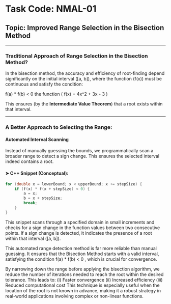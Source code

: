 # Task Code: NMAL-01  
## Topic: Improved Range Selection in the Bisection Method

---

###  Traditional Approach of Range Selection in the Bisection Method?

In the bisection method, the accuracy and efficiency of root-finding depend significantly on the initial interval \([a, b]\), where the function \(f(x)\) must be continuous and satisfy the condition:

f(a) * f(b) < 0
the function \( f(x) = 4x^2 + 3x - 3 \)


This ensures (by the **Intermediate Value Theorem**) that a root exists within that interval.

---

###  A Better Approach to Selecting the Range:

#### **Automated Interval Scanning**

Instead of manually guessing the bounds, we programmatically scan a broader range to detect a sign change. This ensures the selected interval indeed contains a root.

#### ➤ C++ Snippet (Conceptual):

```cpp
for (double x = lowerBound; x < upperBound; x += stepSize) {
    if (f(x) * f(x + stepSize) < 0) {
        a = x;
        b = x + stepSize;
        break;
    }
}


````
This snippet scans through a specified domain in small increments and checks for a sign change in the function values between two consecutive points. If a sign change is detected, it indicates the presence of a root within that interval \([a, b]\).

This automated range detection method is far more reliable than manual guessing. It ensures that the Bisection Method starts with a valid interval, satisfying the condition f(a) * f(b) < 0 , which is crucial for convergence.

By narrowing down the range before applying the bisection algorithm, we reduce the number of iterations needed to reach the root within the desired tolerance. This leads to:
    (i) Faster convergence
    (ii) Increased efficiency
    (iii) Reduced computational cost
This technique is especially useful when the location of the root is not known in advance, making it a robust strategy in real-world applications involving complex or non-linear functions.
